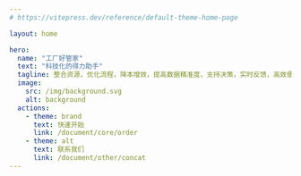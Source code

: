 ```yaml
---
# https://vitepress.dev/reference/default-theme-home-page

layout: home

hero:
  name: "工厂好管家"
  text: "科技化的得力助手"
  tagline: 整合资源，优化流程，降本增效，提高数据精准度，支持决策，实时反馈，高效便捷。
  image:
    src: /img/background.svg
    alt: background
  actions:
    - theme: brand
      text: 快速开始
      link: /document/core/order
    - theme: alt
      text: 联系我们
      link: /document/other/concat
---
```


<IndexItems />
